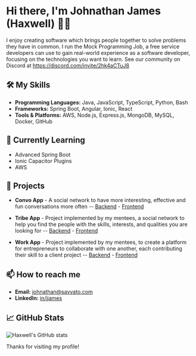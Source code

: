 # Hi there, I'm Johnathan James (Haxwell) 👋🏾

I enjoy creating software which brings people together to solve problems they have in common. I run the Mock Programming Job, a free service developers can use to gain real-world experience as a software developer, focusing on the technologies you want to learn. See our community on Discord at https://discord.com/invite/2hk4aCTuJ8

## 🛠️ My Skills

- **Programming Languages:** Java, JavaScript, TypeScript, Python, Bash
- **Frameworks:** Spring Boot, Angular, Ionic, React
- **Tools & Platforms:** AWS, Node.js, Express.js, MongoDB, MySQL, Docker, GitHub

## 🌱 Currently Learning

- Advanced Spring Boot
- Ionic Capacitor Plugins
- AWS

## 💼 Projects

- **Convo App** - A social network to have more interesting, effective and fun conversations more often
-- [Backend](https://github.com/savvato-software/savvato-convo-app-backend) - [Frontend](https://github.com/savvato-software/savvato-convo-app-frontend)

- **Tribe App** - Project implemented by my mentees, a social network to help you find the people with the skills, interests, and qualities you are looking for
-- [Backend](https://github.com/savvato-software/tribe-app-backend) - [Frontend](https://github.com/savvato-software/tribe-app-frontend)

- **Work App** - Project implemented by my mentees, to create a platform for entrepreneurs to collaborate with one another, each contributing their skill to a client project
-- [Backend](https://github.com/savvato-software/savvato-work-app-backend-api) - [Frontend](https://github.com/savvato-software/savvato-work-app-frontend-app)

## 📫 How to reach me

- **Email:** johnathan@savvato.com
- **LinkedIn:** [in/jjames](https://www.linkedin.com/in/jjames)

## 📈 GitHub Stats

![Haxwell's GitHub stats](https://github-readme-stats.vercel.app/api?username=haxwell&rank_icon=github&show_icons=true)

Thanks for visiting my profile!
